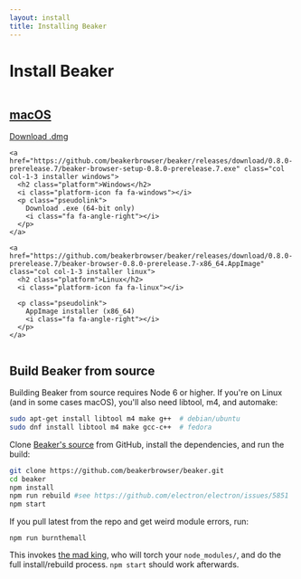 ```yaml
---
layout: install
title: Installing Beaker
---
```


# Install Beaker

<div class="columns">
  <div class="col col-1-3 installers">
    <a href="https://github.com/beakerbrowser/beaker/releases/download/0.8.0-prerelease.7/beaker-browser-0.8.0-prerelease.7.dmg" class="installer macos">
      <h2 class="platform">macOS</h2>
      <i class="platform-icon fa fa-apple"></i>
      <p class="pseudolink">
        Download .dmg
        <i class="fa fa-angle-right"></i>
      </p>
    </a>

    <a href="https://github.com/beakerbrowser/beaker/releases/download/0.8.0-prerelease.7/beaker-browser-setup-0.8.0-prerelease.7.exe" class="col col-1-3 installer windows">
      <h2 class="platform">Windows</h2>
      <i class="platform-icon fa fa-windows"></i>
      <p class="pseudolink">
        Download .exe (64-bit only)
        <i class="fa fa-angle-right"></i>
      </p>
    </a>

    <a href="https://github.com/beakerbrowser/beaker/releases/download/0.8.0-prerelease.7/beaker-browser-0.8.0-prerelease.7-x86_64.AppImage" class="col col-1-3 installer linux">
      <h2 class="platform">Linux</h2>
      <i class="platform-icon fa fa-linux"></i>

      <p class="pseudolink">
        AppImage installer (x86_64)
        <i class="fa fa-angle-right"></i>
      </p>
    </a>
  </div>
</div>

## Build Beaker from source

Building Beaker from source requires Node 6 or higher. If you're on Linux (and in some cases macOS), you'll also need libtool, m4, and automake:

```bash
sudo apt-get install libtool m4 make g++  # debian/ubuntu
sudo dnf install libtool m4 make gcc-c++  # fedora
```

Clone [Beaker's source](https://github.com/beakerbrowser/beaker) from GitHub, install the dependencies, and run the build:

```bash
git clone https://github.com/beakerbrowser/beaker.git
cd beaker
npm install
npm run rebuild #see https://github.com/electron/electron/issues/5851
npm start
```

If you pull latest from the repo and get weird module errors, run:

```
npm run burnthemall
```

This invokes [the mad king](http://nerdist.com/wp-content/uploads/2016/05/the-mad-king-game-of-thrones.jpg), who will torch your `node_modules/`, and do the full install/rebuild process. `npm start` should work afterwards.